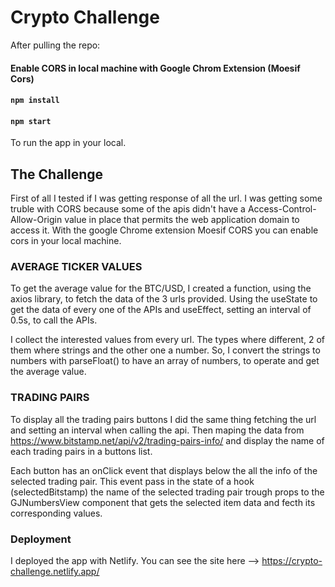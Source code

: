 # Crypto Challenge

After pulling the repo:

#### Enable CORS in local machine with Google Chrom Extension (Moesif Cors)
#### `npm install`
#### `npm start`

To run the app in your local.

## The Challenge

First of all I tested if I was getting response of all the url. I was getting some truble with CORS because some of the apis didn't have a Access-Control-Allow-Origin value in place that permits the web application domain to access it. With the google Chrome extension Moesif CORS you can enable cors in your local machine.


### AVERAGE TICKER VALUES

To get the average value for the BTC/USD, I created a function, using the axios library, to fetch the data of the 3 urls provided. Using the useState to get the data of every one of the APIs and useEffect, setting an interval of 0.5s, to call the APIs.

I collect the interested values from every url. The types where different, 2 of them where strings and the other one a number. So, I convert the strings to numbers with parseFloat() to have an array of numbers, to operate and get the average value. 

### TRADING PAIRS

To display all the trading pairs buttons I did the same thing fetching the url and setting an interval when calling the api. Then maping the data from https://www.bitstamp.net/api/v2/trading-pairs-info/ and display the name of each trading pairs in a buttons list.

Each button has an onClick event that displays below the all the info of the selected trading pair. This event pass in the state of a hook (selectedBitstamp) the name of the selected trading pair trough props to the GJNumbersView component that gets the selected item data and fecth its corresponding values.


### Deployment

I deployed the app with Netlify. You can see the site here --> https://crypto-challenge.netlify.app/
